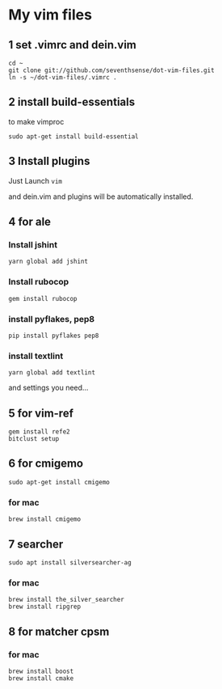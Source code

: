 # My vim files

## 1 set .vimrc and dein.vim

```
cd ~
git clone git://github.com/seventhsense/dot-vim-files.git
ln -s ~/dot-vim-files/.vimrc .
```

## 2 install build-essentials
to make vimproc

```
sudo apt-get install build-essential
```

## 3 Install plugins

Just Launch `vim` 

and dein.vim and plugins will be automatically installed.

## 4 for ale
### Install jshint

```
yarn global add jshint
```

### Install rubocop

```
gem install rubocop
```

### install pyflakes, pep8

```
pip install pyflakes pep8
```

### install textlint

```
yarn global add textlint
```
and settings you need...

## 5 for vim-ref

```
gem install refe2
bitclust setup
```

## 6 for cmigemo

```
sudo apt-get install cmigemo
```

### for mac
```
brew install cmigemo
```

## 7 searcher

```
sudo apt install silversearcher-ag
```

### for mac
```
brew install the_silver_searcher
brew install ripgrep
```

## 8 for matcher cpsm

### for mac
```
brew install boost
brew install cmake
```
